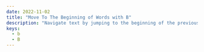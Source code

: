 ```yaml
---
date: 2022-11-02
title: "Move To The Beginning of Words with B"
description: "Navigate text by jumping to the beginning of the previous word in normal mode."
keys:
  - b
  - B
---
```

